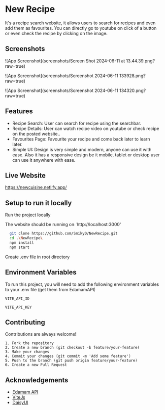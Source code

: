 
# New Recipe

It's a recipe search website, it allows users to search for recipes and even add them as favourites. You can directly go to youtube on click of a button or even check the recipe by clicking on the image.


## Screenshots

![App Screenshot](screenshots/Screen Shot 2024-06-11 at 13.44.39.png?raw=true)

![App Screenshot](screenshots/Screenshot 2024-06-11 133928.png?raw=true)

![App Screenshot](screenshots/Screenshot 2024-06-11 134320.png?raw=true)






## Features

- Recipe Search: User can search for recipe using the searchbar.
- Recipe Details: User can watch recipe video on youtube or check recipe on the posted website..
- Favourites Page: Favourite your recipe and come back later to learn later.
- Simple UI: Design is very simple and modern, anyone can use it with ease. Also it has a responsive design be it mobile, tablet or desktop user can use it anywhere with ease.
 


## Live Website

https://newcuisine.netlify.app/


## Setup to run it locally

Run the project locally

The website should be running on 'http://localhost:3000'
```bash
  git clone https://github.com/Smiky0/NewRecipe.git
  cd .\NewRecipe\
  npm install
  npm start
```

Create .env file in root directory
## Environment Variables

To run this project, you will need to add the following environment variables to your .env file (get them from EdamamAPI)

`VITE_API_ID`

`VITE_API_KEY`


## Contributing

Contributions are always welcome!

    1. Fork the repository
    2. Create a new branch (git checkout -b feature/your-feature)
    3. Make your changes
    4. Commit your changes (git commit -m 'Add some feature')
    5. Push to the branch (git push origin feature/your-feature)
    6. Create a new Pull Request
## Acknowledgements

 - [Edamam API](https://www.edamam.com/)
 - [ViteJs](https://vitejs.dev/)
 - [DaisyUI](https://daisyui.com/)

